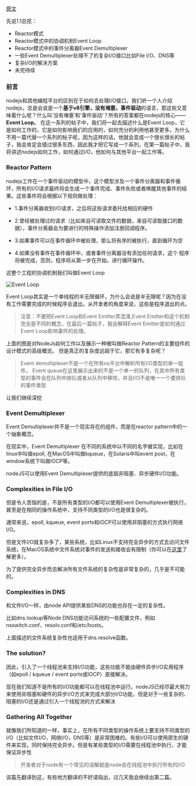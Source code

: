 [原文](https://jsblog.insiderattack.net/event-loop-and-the-big-picture-nodejs-event-loop-part-1-1cb67a182810)

先说1.1总揽：
- Reactor模式
- Reactor模式中的协调机制Event Loop
- Reactor模式中的事件分离器Event Demultiplexer
- 一些Event Demultiplexer处理不了的复杂I/O接口比如File I/O、DNS等
- 复杂I/O的解决方案
- 未完待续

### 前言
nodejs和其他编程平台的区别在于如何去处理I/O接口，我们听一个人介绍nodejs，总是会说是一个**基于v8引擎，没有堵塞，事件驱动**的语言，那这些又意味着什么呢？什么叫‘没有堵塞’和‘事件驱动’？所有的答案都在nodejs的核心——**Event Loop**。
在这一系列的帖子中，我们将一起去描述什么是Event Loop，它是如何工作的，它是如何影响我们的应用的，如何充分的利用他甚至更多。为什么不用一篇代替一个系列的帖子呢，因为这样的话，他就会变成一个很长很长的帖子，我会肯定会错过很多东西，因此我才把它写成一个系列，在第一篇帖子中，我将讲述nodejs如何工作，如何通过I/O，他如何与其他平台一起工作等。

### Reactor Pattern

nodejs工作在一个事件驱动的模型中，这个模型涉及一个事件分离器和事件循环，所有的I/O请求最终将会生成一个事件完成、事件失败或者唤醒其他事件的结果。这些事件将会根据以下规则做处理：

- 1.事件分离器收到I/O请求，之后将这些请求委托给相应的硬件

- 2.曾经被处理过的请求（比如来自可读取文件的数据，来自可读取接口的数据），事件分离器会为要进行的特殊操作添加注册回调程序。

- 3.如果事件可以在事件循环中被处理，那么将有序的被执行，直到循环为空

- 4.如果没有事件在事件循环中，或者事件分离器没有添加任何请求，这个 程序将被完成，否则，程序将从第一步在开始，进行循环操作。

这整个工程的协调机制我们叫做Event Loop

![Event Loop](http://laihuamin.oss-cn-beijing.aliyuncs.com/Event-loop%281%29.jpeg)

Event Loop其实是一个单线程的半无限循环，为什么会说是半无限呢？因为在没有工作需要完成的时候程序会退出。从开发者的角度来说，这些是程序退出的点。

> 注意：不要把Event Loop和Event Emitter弄混淆,Event Emitter和这个机制完全是不同的概念，在最后一篇帖子，我会解释Event Emitter是如何通过Event Loop影响事件的处理。

上面的图是对NodeJs如何工作以及展示一种被叫做Reactor Pattern的主要组件的设计模式的高级概览。
但是真正的复杂度远超于它，那它有多复杂呢？

> Event demultiplexer不是一个在所有os平台中解析所有I/O类型的单一组件。
Event queue在这里展示出来的不是一个单一的队列，在其中所有类型的事件会在队列中排队或者从队列中移除，并且I/O不是唯一一个要排队的事件类型

让我们继续深挖

### Event Demultiplexer

Event Demultiplexer并不是一个现实存在的组件，而是在reactor pattern中的一个抽象概念。

在现实中，Event Demultiplexer 在不同的系统中以不同的名字被实现，比如在linux中叫做epoll, 在MacOS中叫做kqueue，在Solaris中叫event post，在window系统下叫做IOCP等。

nodeJS可以使用Event Demultiplexer提供的底层非阻塞、异步硬件I/O功能。

### Complexities in File I/O

但是令人苦恼的是，不是所有类型的I/O都可以使用Event Demultiplexer被执行，甚至是在相同的操作系统中，支持不同类型的I/O也是很复杂的。

通常来说，epoll, kqueue, event ports和IOCP可以使用非阻塞的方式执行网络I/O。

但是文件I/O就复杂多了，某些系统，比如Linux不支持完全异步的方式去访问文件系统，在MacOS系统中文件系统对事件的发送和接收会有限制（你可以在[这里](http://blog.libtorrent.org/2012/10/asynchronous-disk-io/)了解更多）。

为了提供完全异步而去解决所有文件系统的复杂性是非常复杂的，几乎是不可能的。

### Complexities in DNS

和文件I/O一样，由node API提供某些DNS的功能也存在一定的复杂性。

比如dns.lookup等Node DNS功能访问系统的一些配置文件，例如nsswitch.conf、resolv.conf和/etc/hosts。

上面描述的文件系统复杂性也适用于dns.resolve函数。

### The solution?

因此，引入了一个线程池来支持I/O功能，这些功能不能由硬件异步I/O实用程序（如epoll / kqueue / event ports或IOCP）直接解决。

现在我们知道不是所有的I/O功能都可以在线程池中运行。nodeJS已经尽最大努力来使用非阻塞和硬件的异步I/O方式来完成大部分I/O功能，但是对于一些复杂的、阻塞的I/O还是通过引入一个线程池的方式来解决

### Gathering All Together

就像我们所知道的一样，事实上，在所有不同类型的操作系统上要支持不同类型的I/O（比如文件I/O，网络I/O，DNS等）是非常困难的。有些I/O可以使用原生的硬件来实现，同时保持完全异步。但是有某些类型的I/O需要在线程池中执行，才能保证异步性

> 开发者对于node有一个常见的误解就是node会在线程池中执行所有的I/O

该篇先翻译到这，有些地方翻译的不好请指出，过几天我会继续出第二篇。